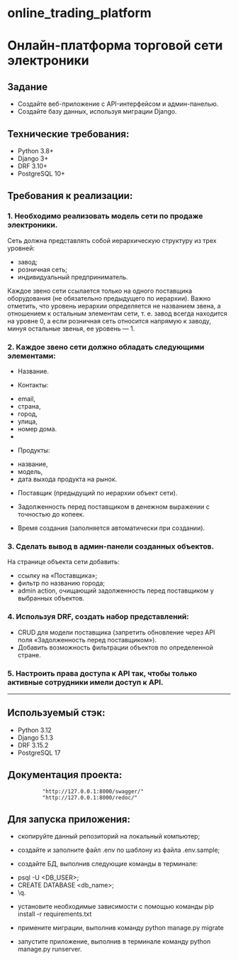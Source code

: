 ﻿# online_trading_platform
# Онлайн-платформа торговой сети электроники

## Задание

* Создайте веб-приложение с API-интерфейсом и админ-панелью. 
* Создайте базу данных, используя миграции Django.

## Технические требования:
* Python 3.8+
* Django 3+
* DRF 3.10+
* PostgreSQL 10+

## Требования к реализации:

### 1. Необходимо реализовать модель сети по продаже электроники.
Сеть должна представлять собой иерархическую структуру из трех уровней:

* завод;
* розничная сеть;
* индивидуальный предприниматель.

Каждое звено сети ссылается только на одного поставщика оборудования (не обязательно предыдущего по иерархии). 
Важно отметить, что уровень иерархии определяется не названием звена, а отношением к остальным элементам сети, 
т. е. завод всегда находится на уровне 0, а если розничная сеть относится напрямую к заводу, минуя остальные звенья, ее уровень — 1.

### 2. Каждое звено сети должно обладать следующими элементами:
* Название.

* Контакты:
- email,
- страна,
- город,
- улица,
- номер дома.
- 
* Продукты:
- название,
- модель,
- дата выхода продукта на рынок.

* Поставщик (предыдущий по иерархии объект сети).

* Задолженность перед поставщиком в денежном выражении с точностью до копеек.

* Время создания (заполняется автоматически при создании).

### 3. Сделать вывод в админ-панели созданных объектов.
На странице объекта сети добавить:
- ссылку на «Поставщика»;
- фильтр по названию города;
- admin action, очищающий задолженность перед поставщиком у выбранных объектов.

### 4. Используя DRF, создать набор представлений:
- CRUD для модели поставщика (запретить обновление через API поля «Задолженность перед поставщиком»).
- Добавить возможность фильтрации объектов по определенной стране.

### 5. Настроить права доступа к API так, чтобы только активные сотрудники имели доступ к API.

----------------------------------------------------------------

## Используемый стэк:
* Python 3.12
* Django 5.1.3
* DRF 3.15.2
* PostgreSQL 17

## Документация проекта:

               "http://127.0.0.1:8000/swagger/"
               "http://127.0.0.1:8000/redoc/"

## Для запуска приложения:
* скопируйте данный репозиторий на локальный компьютер;

* создайте и заполните файл .env по шаблону из файла .env.sample;

* создайте БД, выполнив следующие команды в терминале:
- psql -U <DB_USER>;
- CREATE DATABASE <db_name>;
- \q.

* установите необходимые зависимости с помощью команды  pip install -r requirements.txt

* примените миграции, выполнив команду  python manage.py migrate

* запустите приложение, выполнив в терминале команду  python manage.py runserver.
